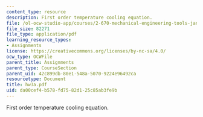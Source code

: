 ```yaml
---
content_type: resource
description: First order temperature cooling equation.
file: /ol-ocw-studio-app/courses/2-670-mechanical-engineering-tools-january-iap-2004/da00cef4b578fd7582d125c85ab3fe9b_hw3a.pdf
file_size: 82271
file_type: application/pdf
learning_resource_types:
- Assignments
license: https://creativecommons.org/licenses/by-nc-sa/4.0/
ocw_type: OCWFile
parent_title: Assignments
parent_type: CourseSection
parent_uid: 42c899db-80e1-548a-5070-9224e96492ca
resourcetype: Document
title: hw3a.pdf
uid: da00cef4-b578-fd75-82d1-25c85ab3fe9b
---
```

First order temperature cooling equation.